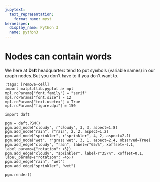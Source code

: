 ```yaml
---
jupytext:
  text_representation:
    format_name: myst
kernelspec:
  display_name: Python 3
  name: python3
---
```


Nodes can contain words
=======================

We here at **Daft** headquarters tend to put symbols (variable
names) in our graph nodes.  But you don't have to if you don't
want to.

```{code-cell}
:tags: [remove-cell]
import matplotlib.pyplot as mpl
mpl.rcParams["font.family"] = "serif"
mpl.rcParams["font.size"] = 12
mpl.rcParams["text.usetex"] = True
mpl.rcParams["figure.dpi"] = 150
```

```{code-cell}
import daft

pgm = daft.PGM()
pgm.add_node("cloudy", r"cloudy", 3, 3, aspect=1.8)
pgm.add_node("rain", r"rain", 2, 2, aspect=1.2)
pgm.add_node("sprinkler", r"sprinkler", 4, 2, aspect=2.1)
pgm.add_node("wet", r"grass wet", 3, 1, aspect=2.4, observed=True)
pgm.add_edge("cloudy", "rain", label=r"65\%", xoffset=-0.1, label_params={"rotation": 45})
pgm.add_edge("cloudy", "sprinkler", label=r"35\%", xoffset=0.1, label_params={"rotation": -45})
pgm.add_edge("rain", "wet")
pgm.add_edge("sprinkler", "wet")

pgm.render()
```
